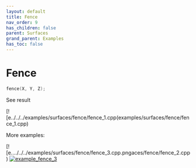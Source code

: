 ```yaml
---
layout: default
title: Fence
nav_order: 9
has_children: false
parent: Surfaces
grand_parent: Examples
has_toc: false
---
```

# Fence

```cpp
fence(X, Y, Z);
```


See result

[![e../../../examples/surfaces/fence/fence_1.cpp(examples/surfaces/fence/fence_1.cpp)

More examples:
    
[![e..../../../examples/surfaces/fence/fence_3.cpp.pngaces/fence/fence_2.cpp)  [![example_fence_3](docs/examples/surfaces/fence/fence_3_thumb.png)](examples/surfaces/fence/fence_3.cpp)

  


